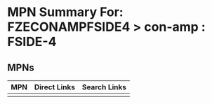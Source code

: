 



# MPN Summary For: FZECONAMPFSIDE4 > con-amp : FSIDE-4

## MPNs
  

|MPN|Direct Links|Search Links|
| :--- | :--- | :--- |
||||
